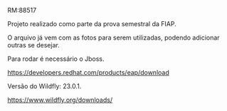 RM:88517

Projeto realizado como parte da prova semestral da FIAP.

O arquivo já vem com as fotos para serem utilizadas, podendo adicionar outras se desejar.

Para rodar é necessário o Jboss.

https://developers.redhat.com/products/eap/download

Versão do Wildfly: 23.0.1.

https://www.wildfly.org/downloads/
